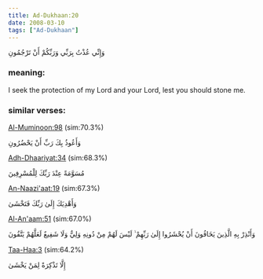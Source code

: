 ```yaml
---
title: Ad-Dukhaan:20
date: 2008-03-10
tags: ["Ad-Dukhaan"]
---
```

وَإِنِّي عُذْتُ بِرَبِّي وَرَبِّكُمْ أَنْ تَرْجُمُونِ
### meaning: 
I seek the protection of my Lord and your Lord, lest you should stone me.
### similar verses: 

[Al-Muminoon:98](/23/98) (sim:70.3%)

وَأَعُوذُ بِكَ رَبِّ أَنْ يَحْضُرُونِ

[Adh-Dhaariyat:34](/51/34) (sim:68.3%)

مُسَوَّمَةً عِنْدَ رَبِّكَ لِلْمُسْرِفِينَ

[An-Naazi'aat:19](/79/19) (sim:67.3%)

وَأَهْدِيَكَ إِلَىٰ رَبِّكَ فَتَخْشَىٰ

[Al-An'aam:51](/6/51) (sim:67.0%)

وَأَنْذِرْ بِهِ الَّذِينَ يَخَافُونَ أَنْ يُحْشَرُوا إِلَىٰ رَبِّهِمْ ۙ لَيْسَ لَهُمْ مِنْ دُونِهِ وَلِيٌّ وَلَا شَفِيعٌ لَعَلَّهُمْ يَتَّقُونَ

[Taa-Haa:3](/20/3) (sim:64.2%)

إِلَّا تَذْكِرَةً لِمَنْ يَخْشَىٰ
